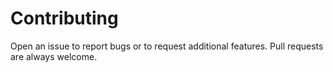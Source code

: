 # Contributing
Open an issue to report bugs or to request additional features. Pull requests are always welcome.

